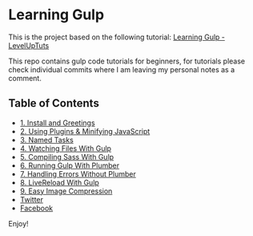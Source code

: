# Learning Gulp

This is the project based on the following tutorial: [Learning Gulp - LevelUpTuts](https://www.youtube.com/playlist?list=PLLnpHn493BHE2RsdyUNpbiVn-cfuV7Fos)

This repo contains gulp code tutorials for beginners, for tutorials please check individual commits where I am leaving my personal notes as a comment.

## Table of Contents

* [1. Install and Greetings](https://github.com/raunakhajela/learning-gulp-sass/commit/fd02def2197a38e6f93d723a92ea07d8b13addc8)
* [2. Using Plugins & Minifying JavaScript](https://github.com/raunakhajela/learning-gulp-sass/commit/5b89c5e7c85ef3b54e03b606fbf268d294997b74)
* [3. Named Tasks](https://github.com/raunakhajela/learning-gulp-sass/commit/f57fe0d7135e379793e2889dd616326fbee7742d)
* [4. Watching Files With Gulp](https://github.com/raunakhajela/learning-gulp-sass/commit/ffe01a438139122d85ef8121ca595811306f8b30)
* [5. Compiling Sass With Gulp](https://github.com/raunakhajela/learning-gulp-sass/commit/b84b06c0d2faf50f629e301ce16c640e7e268b6e)
* [6. Running Gulp With Plumber](https://github.com/raunakhajela/learning-gulp-sass/commit/747bc836acd11356c454e5306c686d3bd770b6f7)
* [7. Handling Errors Without Plumber](https://github.com/raunakhajela/learning-gulp-sass/commit/79d559c6093afab26ac6aadec4c23d1d995c42ce)
* [8. LiveReload With Gulp](https://github.com/raunakhajela/learning-gulp-sass/commit/d805d9519c5ee6ed4740de625b0cafd668fb7bb3)
* [9. Easy Image Compression](https://github.com/raunakhajela/learning-gulp-sass/commit/58f1a28a92739c46582e4b9859bc414f21419ffb)
* [Twitter](https://twitter.com/raunakhajela)
* [Facebook](https://facebook.com/raunakhajela)

Enjoy!